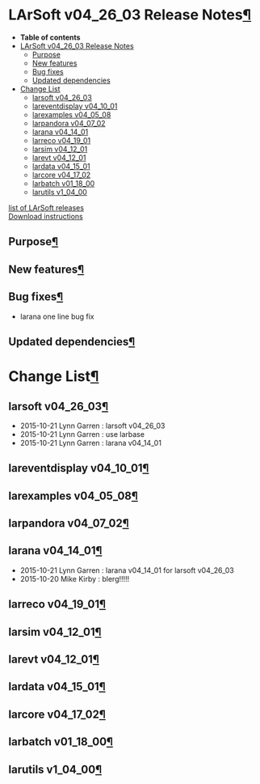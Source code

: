 LArSoft v04\_26\_03 Release Notes[¶](#LArSoft-v04_26_03-Release-Notes)
======================================================================

-   **Table of contents**
-   [LArSoft v04\_26\_03 Release Notes](#LArSoft-v04_26_03-Release-Notes)
    -   [Purpose](#Purpose)
    -   [New features](#New-features)
    -   [Bug fixes](#Bug-fixes)
    -   [Updated dependencies](#Updated-dependencies)
-   [Change List](#Change-List)
    -   [larsoft v04\_26\_03](#larsoft-v04_26_03)
    -   [lareventdisplay v04\_10\_01](#lareventdisplay-v04_10_01)
    -   [larexamples v04\_05\_08](#larexamples-v04_05_08)
    -   [larpandora v04\_07\_02](#larpandora-v04_07_02)
    -   [larana v04\_14\_01](#larana-v04_14_01)
    -   [larreco v04\_19\_01](#larreco-v04_19_01)
    -   [larsim v04\_12\_01](#larsim-v04_12_01)
    -   [larevt v04\_12\_01](#larevt-v04_12_01)
    -   [lardata v04\_15\_01](#lardata-v04_15_01)
    -   [larcore v04\_17\_02](#larcore-v04_17_02)
    -   [larbatch v01\_18\_00](#larbatch-v01_18_00)
    -   [larutils v1\_04\_00](#larutils-v1_04_00)

[list of LArSoft releases](LArSoft_release_list)\
[Download instructions](http://scisoft.fnal.gov/scisoft/bundles/larsoft/v04_26_03/larsoft-v04_26_03.html)


Purpose[¶](#Purpose)
--------------------


New features[¶](#New-features)
------------------------------


Bug fixes[¶](#Bug-fixes)
------------------------

-   larana one line bug fix


Updated dependencies[¶](#Updated-dependencies)
----------------------------------------------


Change List[¶](#Change-List)
============================


larsoft v04\_26\_03[¶](#larsoft-v04_26_03)
------------------------------------------

-   2015-10-21 Lynn Garren : larsoft v04\_26\_03
-   2015-10-21 Lynn Garren : use larbase
-   2015-10-21 Lynn Garren : larana v04\_14\_01


lareventdisplay v04\_10\_01[¶](#lareventdisplay-v04_10_01)
----------------------------------------------------------


larexamples v04\_05\_08[¶](#larexamples-v04_05_08)
--------------------------------------------------


larpandora v04\_07\_02[¶](#larpandora-v04_07_02)
------------------------------------------------


larana v04\_14\_01[¶](#larana-v04_14_01)
----------------------------------------

-   2015-10-21 Lynn Garren : larana v04\_14\_01 for larsoft v04\_26\_03
-   2015-10-20 Mike Kirby : blerg!!!!!


larreco v04\_19\_01[¶](#larreco-v04_19_01)
------------------------------------------


larsim v04\_12\_01[¶](#larsim-v04_12_01)
----------------------------------------


larevt v04\_12\_01[¶](#larevt-v04_12_01)
----------------------------------------


lardata v04\_15\_01[¶](#lardata-v04_15_01)
------------------------------------------


larcore v04\_17\_02[¶](#larcore-v04_17_02)
------------------------------------------


larbatch v01\_18\_00[¶](#larbatch-v01_18_00)
--------------------------------------------


larutils v1\_04\_00[¶](#larutils-v1_04_00)
------------------------------------------
